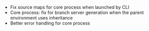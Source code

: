 - Fix source maps for core process when launched by CLI
- Core process: fix for branch server generation when the parent environment uses inheritance
- Better error handling for core process

